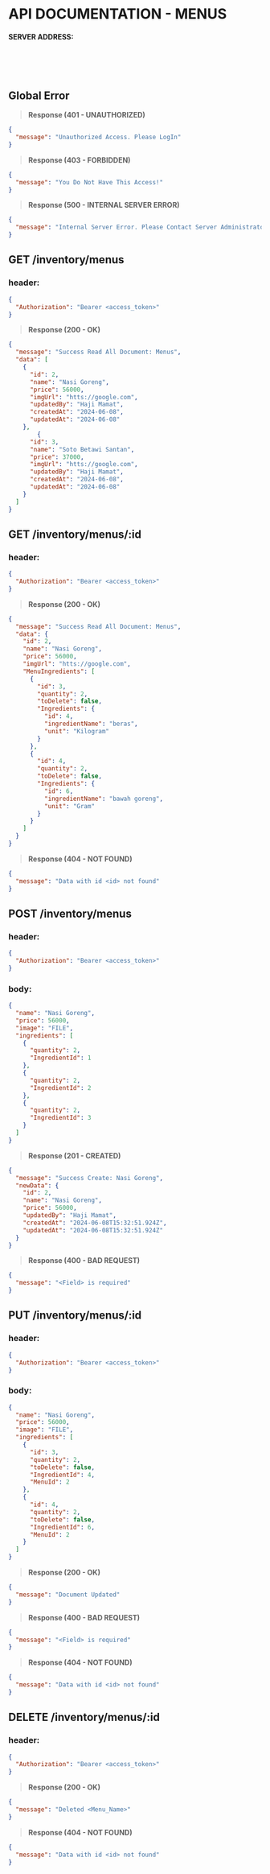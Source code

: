 # API DOCUMENTATION - MENUS

#### SERVER ADDRESS:

&nbsp;

&nbsp;

## Global Error

> __Response (401 - UNAUTHORIZED)__

```json
{
  "message": "Unauthorized Access. Please LogIn"
}
```

> __Response (403 - FORBIDDEN)__

```json
{
  "message": "You Do Not Have This Access!"
}
```

> __Response (500 - INTERNAL SERVER ERROR)__

```json
{
  "message": "Internal Server Error. Please Contact Server Administrator"
}
```

## GET /inventory/menus

### header:

```json
{
  "Authorization": "Bearer <access_token>"
}
```

> __Response (200 - OK)__

```json
{
  "message": "Success Read All Document: Menus",
  "data": [
    {
      "id": 2,
      "name": "Nasi Goreng",
      "price": 56000,
      "imgUrl": "htts://google.com",
      "updatedBy": "Haji Mamat",
      "createdAt": "2024-06-08",
      "updatedAt": "2024-06-08"
    },
        {
      "id": 3,
      "name": "Soto Betawi Santan",
      "price": 37000,
      "imgUrl": "htts://google.com",
      "updatedBy": "Haji Mamat",
      "createdAt": "2024-06-08",
      "updatedAt": "2024-06-08"
    }
  ]
}
```

## GET /inventory/menus/:id

### header:

```json
{
  "Authorization": "Bearer <access_token>"
}
```

> __Response (200 - OK)__

```json
{
  "message": "Success Read All Document: Menus",
  "data": {
    "id": 2,
    "name": "Nasi Goreng",
    "price": 56000,
    "imgUrl": "htts://google.com",
    "MenuIngredients": [
      {
        "id": 3,
        "quantity": 2,
        "toDelete": false,
        "Ingredients": {
          "id": 4,
          "ingredientName": "beras",
          "unit": "Kilogram"
        }
      },
      {
        "id": 4,
        "quantity": 2,
        "toDelete": false,
        "Ingredients": {
          "id": 6,
          "ingredientName": "bawah goreng",
          "unit": "Gram"
        }
      }
    ]
  }
}
```

> __Response (404 - NOT FOUND)__

```json
{
  "message": "Data with id <id> not found"
}
```

## POST /inventory/menus

### header:

```json
{
  "Authorization": "Bearer <access_token>"
}
```

### body:

```json
{
  "name": "Nasi Goreng",
  "price": 56000,
  "image": "FILE",
  "ingredients": [
    {
      "quantity": 2,
      "IngredientId": 1
    },
    {
      "quantity": 2,
      "IngredientId": 2
    },
    {
      "quantity": 2,
      "IngredientId": 3
    }
  ]
}
```

> __Response (201 - CREATED)__

```json
{
  "message": "Success Create: Nasi Goreng",
  "newData": {
    "id": 2,
    "name": "Nasi Goreng",
    "price": 56000,
    "updatedBy": "Haji Mamat",
    "createdAt": "2024-06-08T15:32:51.924Z",
    "updatedAt": "2024-06-08T15:32:51.924Z"
  }
}
```

> __Response (400 - BAD REQUEST)__

```json
{
  "message": "<Field> is required"
}
```

## PUT /inventory/menus/:id

### header:

```json
{
  "Authorization": "Bearer <access_token>"
}
```

### body:

```json
{
  "name": "Nasi Goreng",
  "price": 56000,
  "image": "FILE",
  "ingredients": [
    {
      "id": 3,
      "quantity": 2,
      "toDelete": false,
      "IngredientId": 4,
      "MenuId": 2
    },
    {
      "id": 4,
      "quantity": 2,
      "toDelete": false,
      "IngredientId": 6,
      "MenuId": 2
    }
  ]
}
```

> __Response (200 - OK)__

```json
{
  "message": "Document Updated"
}
```

> __Response (400 - BAD REQUEST)__

```json
{
  "message": "<Field> is required"
}
```

> __Response (404 - NOT FOUND)__

```json
{
  "message": "Data with id <id> not found"
}
```

## DELETE /inventory/menus/:id

### header:

```json
{
  "Authorization": "Bearer <access_token>"
}
```

> __Response (200 - OK)__

```json
{
  "message": "Deleted <Menu_Name>"
}
```

> __Response (404 - NOT FOUND)__

```json
{
  "message": "Data with id <id> not found"
}
```